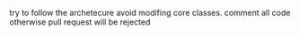 try to follow the archetecure avoid modifing core classes.
comment all code otherwise pull request will be rejected
